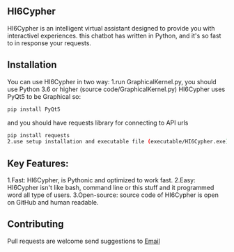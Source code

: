 ## HI6Cypher

HI6Cypher is an intelligent virtual assistant designed to provide you with interactivel experiences. this chatbot has written in Python, and it's so fast to in response your requests.

## Installation

You can use HI6Cypher in two way:
1.run GraphicalKernel.py, you should use Python 3.6 or higher (source code/GraphicalKernel.py)
HI6Cypher uses PyQt5 to be Graphical so:
```bash
pip install PyQt5
```
and you should have requests library for connecting to API urls
```bash
pip install requests
2.use setup installation and executable file (executable/HI6Cypher.exe) (recommended)
```

## Key Features:

1.Fast: HI6Cypher, is Pythonic and optimized to work fast.
2.Easy: HI6Cypher isn't like bash, command line or this stuff and it programmed word all type of users.
3.Open-source: source code of HI6Cypher is open on GitHub and human readable.

## Contributing

Pull requests are welcome
send suggestions to [Email](huaweisclu31@hotmail.com)